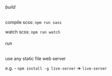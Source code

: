 ###### build

compile scss: `npm run sass`

watch scss: `npm run watch`

###### run

use any static file web server

e.g. - `npm install -g live-server` => `live-server`
